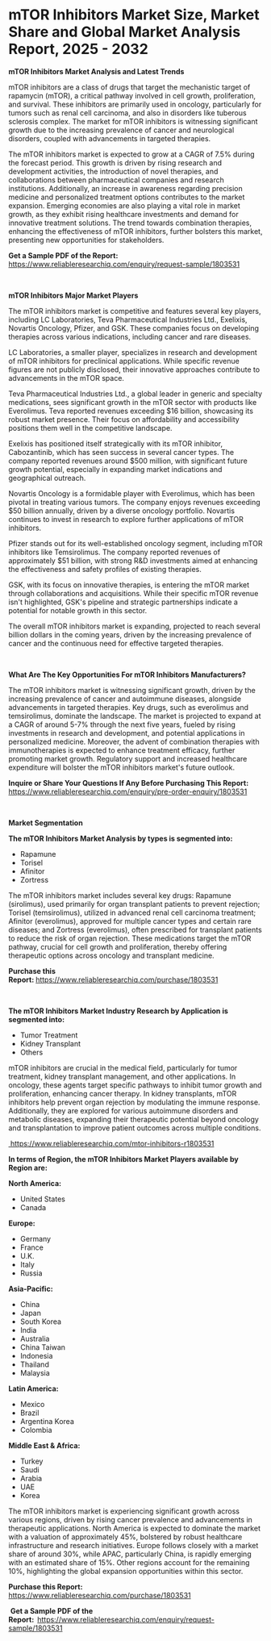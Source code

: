 <p><h1>mTOR Inhibitors Market Size, Market Share and Global Market Analysis Report, 2025 - 2032</h1></p><p><strong>mTOR Inhibitors Market Analysis and Latest Trends</strong></p>
<p><p>mTOR inhibitors are a class of drugs that target the mechanistic target of rapamycin (mTOR), a critical pathway involved in cell growth, proliferation, and survival. These inhibitors are primarily used in oncology, particularly for tumors such as renal cell carcinoma, and also in disorders like tuberous sclerosis complex. The market for mTOR inhibitors is witnessing significant growth due to the increasing prevalence of cancer and neurological disorders, coupled with advancements in targeted therapies.</p><p>The mTOR inhibitors market is expected to grow at a CAGR of 7.5% during the forecast period. This growth is driven by rising research and development activities, the introduction of novel therapies, and collaborations between pharmaceutical companies and research institutions. Additionally, an increase in awareness regarding precision medicine and personalized treatment options contributes to the market expansion. Emerging economies are also playing a vital role in market growth, as they exhibit rising healthcare investments and demand for innovative treatment solutions. The trend towards combination therapies, enhancing the effectiveness of mTOR inhibitors, further bolsters this market, presenting new opportunities for stakeholders.</p></p>
<p><strong>Get a Sample PDF of the Report:&nbsp;</strong> <a href="https://www.reliableresearchiq.com/enquiry/request-sample/1803531?utm_campaign=2955&utm_medium=2&utm_source=Github&utm_content=ia&utm_term=19042025&utm_id=mtor-inhibitors">https://www.reliableresearchiq.com/enquiry/request-sample/1803531</a></p>
<p>&nbsp;</p>
<p><strong>mTOR Inhibitors Major Market Players</strong></p>
<p><p>The mTOR inhibitors market is competitive and features several key players, including LC Laboratories, Teva Pharmaceutical Industries Ltd., Exelixis, Novartis Oncology, Pfizer, and GSK. These companies focus on developing therapies across various indications, including cancer and rare diseases.</p><p>LC Laboratories, a smaller player, specializes in research and development of mTOR inhibitors for preclinical applications. While specific revenue figures are not publicly disclosed, their innovative approaches contribute to advancements in the mTOR space.</p><p>Teva Pharmaceutical Industries Ltd., a global leader in generic and specialty medications, sees significant growth in the mTOR sector with products like Everolimus. Teva reported revenues exceeding $16 billion, showcasing its robust market presence. Their focus on affordability and accessibility positions them well in the competitive landscape.</p><p>Exelixis has positioned itself strategically with its mTOR inhibitor, Cabozantinib, which has seen success in several cancer types. The company reported revenues around $500 million, with significant future growth potential, especially in expanding market indications and geographical outreach.</p><p>Novartis Oncology is a formidable player with Everolimus, which has been pivotal in treating various tumors. The company enjoys revenues exceeding $50 billion annually, driven by a diverse oncology portfolio. Novartis continues to invest in research to explore further applications of mTOR inhibitors.</p><p>Pfizer stands out for its well-established oncology segment, including mTOR inhibitors like Temsirolimus. The company reported revenues of approximately $51 billion, with strong R&D investments aimed at enhancing the effectiveness and safety profiles of existing therapies.</p><p>GSK, with its focus on innovative therapies, is entering the mTOR market through collaborations and acquisitions. While their specific mTOR revenue isn't highlighted, GSK's pipeline and strategic partnerships indicate a potential for notable growth in this sector.</p><p>The overall mTOR inhibitors market is expanding, projected to reach several billion dollars in the coming years, driven by the increasing prevalence of cancer and the continuous need for effective targeted therapies.</p></p>
<p>&nbsp;</p>
<p><strong>What Are The Key Opportunities For mTOR Inhibitors Manufacturers?</strong></p>
<p><p>The mTOR inhibitors market is witnessing significant growth, driven by the increasing prevalence of cancer and autoimmune diseases, alongside advancements in targeted therapies. Key drugs, such as everolimus and temsirolimus, dominate the landscape. The market is projected to expand at a CAGR of around 5-7% through the next five years, fueled by rising investments in research and development, and potential applications in personalized medicine. Moreover, the advent of combination therapies with immunotherapies is expected to enhance treatment efficacy, further promoting market growth. Regulatory support and increased healthcare expenditure will bolster the mTOR inhibitors market's future outlook.</p></p>
<p><strong>Inquire or Share Your Questions If Any Before Purchasing This Report:</strong> <a href="https://www.reliableresearchiq.com/enquiry/pre-order-enquiry/1803531?utm_campaign=2955&utm_medium=2&utm_source=Github&utm_content=ia&utm_term=19042025&utm_id=mtor-inhibitors">https://www.reliableresearchiq.com/enquiry/pre-order-enquiry/1803531</a></p>
<p>&nbsp;</p>
<p><strong>Market Segmentation</strong></p>
<p><strong>The mTOR Inhibitors Market Analysis by types is segmented into:</strong></p>
<p><ul><li>Rapamune</li><li>Torisel</li><li>Afinitor</li><li>Zortress</li></ul></p>
<p><p>The mTOR inhibitors market includes several key drugs: Rapamune (sirolimus), used primarily for organ transplant patients to prevent rejection; Torisel (temsirolimus), utilized in advanced renal cell carcinoma treatment; Afinitor (everolimus), approved for multiple cancer types and certain rare diseases; and Zortress (everolimus), often prescribed for transplant patients to reduce the risk of organ rejection. These medications target the mTOR pathway, crucial for cell growth and proliferation, thereby offering therapeutic options across oncology and transplant medicine.</p></p>
<p><strong>Purchase this Report:&nbsp;</strong><a href="https://www.reliableresearchiq.com/purchase/1803531?utm_campaign=2955&utm_medium=2&utm_source=Github&utm_content=ia&utm_term=19042025&utm_id=mtor-inhibitors">https://www.reliableresearchiq.com/purchase/1803531</a></p>
<p>&nbsp;</p>
<p><strong>The mTOR Inhibitors Market Industry Research by Application is segmented into:</strong></p>
<p><ul><li>Tumor Treatment</li><li>Kidney Transplant</li><li>Others</li></ul></p>
<p><p>mTOR inhibitors are crucial in the medical field, particularly for tumor treatment, kidney transplant management, and other applications. In oncology, these agents target specific pathways to inhibit tumor growth and proliferation, enhancing cancer therapy. In kidney transplants, mTOR inhibitors help prevent organ rejection by modulating the immune response. Additionally, they are explored for various autoimmune disorders and metabolic diseases, expanding their therapeutic potential beyond oncology and transplantation to improve patient outcomes across multiple conditions.</p></p>
<p><a href="https://www.reliableresearchiq.com/mtor-inhibitors-r1803531?utm_campaign=2955&utm_medium=2&utm_source=Github&utm_content=ia&utm_term=19042025&utm_id=mtor-inhibitors">&nbsp;https://www.reliableresearchiq.com/mtor-inhibitors-r1803531</a></p>
<p><strong>In terms of Region, the mTOR Inhibitors Market Players available by Region are:</strong></p>
<p>
    <p> <strong> North America: </strong>
        <ul>
            <li>United States</li>
            <li>Canada</li>
        </ul>
        </p> 
    <p> <strong> Europe: </strong>
        <ul>
            <li>Germany</li>
            <li>France</li>
            <li>U.K.</li>
            <li>Italy</li>
            <li>Russia</li>
        </ul>
        </p> 
    <p> <strong> Asia-Pacific: </strong>
        <ul>
            <li>China</li>
            <li>Japan</li>
            <li>South Korea</li>
            <li>India</li>
            <li>Australia</li>
            <li>China Taiwan</li>
            <li>Indonesia</li>
            <li>Thailand</li>
            <li>Malaysia</li>
        </ul>
        </p> 
    <p> <strong> Latin America: </strong>
        <ul>
            <li>Mexico</li>
            <li>Brazil</li>
            <li>Argentina Korea</li>
            <li>Colombia</li>
        </ul>
        </p> 
    <p> <strong> Middle East & Africa: </strong>
        <ul>
            <li>Turkey</li>
            <li>Saudi</li>
            <li>Arabia</li>
            <li>UAE</li>
            <li>Korea</li>
        </ul>
    </p>
    </p>
<p><p>The mTOR inhibitors market is experiencing significant growth across various regions, driven by rising cancer prevalence and advancements in therapeutic applications. North America is expected to dominate the market with a valuation of approximately 45%, bolstered by robust healthcare infrastructure and research initiatives. Europe follows closely with a market share of around 30%, while APAC, particularly China, is rapidly emerging with an estimated share of 15%. Other regions account for the remaining 10%, highlighting the global expansion opportunities within this sector.</p></p>
<p><strong>Purchase this Report: </strong><a href="https://www.reliableresearchiq.com/purchase/1803531?utm_campaign=2955&utm_medium=2&utm_source=Github&utm_content=ia&utm_term=19042025&utm_id=mtor-inhibitors">https://www.reliableresearchiq.com/purchase/1803531</a></p>
<p>&nbsp;<strong>Get a Sample PDF of the Report:&nbsp;&nbsp;</strong><a href="https://www.reliableresearchiq.com/enquiry/request-sample/1803531?utm_campaign=2955&utm_medium=2&utm_source=Github&utm_content=ia&utm_term=19042025&utm_id=mtor-inhibitors">https://www.reliableresearchiq.com/enquiry/request-sample/1803531</a></p>
<p><strong></strong></p>
<p><p></p><p></p><p></p></p>